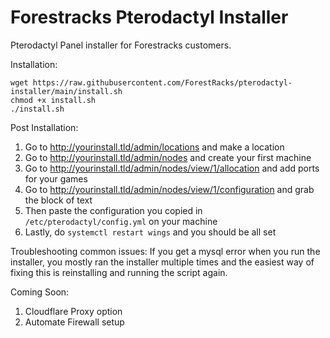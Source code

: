 # Forestracks Pterodactyl Installer
Pterodactyl Panel installer for Forestracks customers.

Installation:
```
wget https://raw.githubusercontent.com/ForestRacks/pterodactyl-installer/main/install.sh
chmod +x install.sh
./install.sh
```
Post Installation:
1) Go to http://yourinstall.tld/admin/locations and make a location
2) Go to http://yourinstall.tld/admin/nodes and create your first machine
3) Go to http://yourinstall.tld/admin/nodes/view/1/allocation and add ports for your games
4) Go to http://yourinstall.tld/admin/nodes/view/1/configuration and grab the block of text
5) Then paste the configuration you copied in `/etc/pterodactyl/config.yml` on your machine
6) Lastly, do `systemctl restart wings` and you should be all set

Troubleshooting common issues:
If you get a mysql error when you run the installer, you mostly ran the installer multiple times and the easiest way of fixing this is reinstalling and running the script again.

Coming Soon:
1) Cloudflare Proxy option
2) Automate Firewall setup
